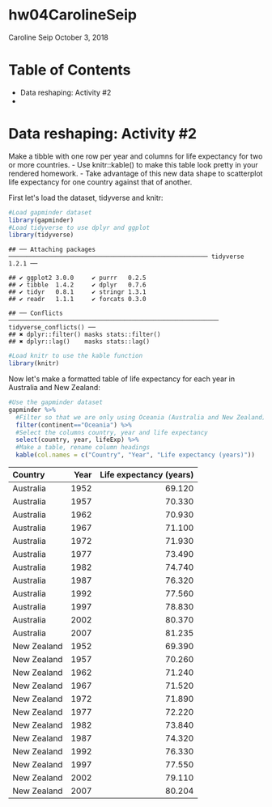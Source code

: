 hw04CarolineSeip
================
Caroline Seip
October 3, 2018

Table of Contents
=================

-   Data reshaping: Activity \#2
-   

Data reshaping: Activity \#2
============================

Make a tibble with one row per year and columns for life expectancy for two or more countries. - Use knitr::kable() to make this table look pretty in your rendered homework. - Take advantage of this new data shape to scatterplot life expectancy for one country against that of another.

First let's load the dataset, tidyverse and knitr:

``` r
#Load gapminder dataset
library(gapminder)
#Load tidyverse to use dplyr and ggplot
library(tidyverse)
```

    ## ── Attaching packages ─────────────────────────────────────────────────────── tidyverse 1.2.1 ──

    ## ✔ ggplot2 3.0.0     ✔ purrr   0.2.5
    ## ✔ tibble  1.4.2     ✔ dplyr   0.7.6
    ## ✔ tidyr   0.8.1     ✔ stringr 1.3.1
    ## ✔ readr   1.1.1     ✔ forcats 0.3.0

    ## ── Conflicts ────────────────────────────────────────────────────────── tidyverse_conflicts() ──
    ## ✖ dplyr::filter() masks stats::filter()
    ## ✖ dplyr::lag()    masks stats::lag()

``` r
#Load knitr to use the kable function
library(knitr)
```

Now let's make a formatted table of life expectancy for each year in Australia and New Zealand:

``` r
#Use the gapminder dataset
gapminder %>%
  #Filter so that we are only using Oceania (Australia and New Zealand)
  filter(continent=="Oceania") %>% 
  #Select the columns country, year and life expectancy
  select(country, year, lifeExp) %>% 
  #Make a table, rename column headings
  kable(col.names = c("Country", "Year", "Life expectancy (years)"))
```

| Country     |  Year|  Life expectancy (years)|
|:------------|-----:|------------------------:|
| Australia   |  1952|                   69.120|
| Australia   |  1957|                   70.330|
| Australia   |  1962|                   70.930|
| Australia   |  1967|                   71.100|
| Australia   |  1972|                   71.930|
| Australia   |  1977|                   73.490|
| Australia   |  1982|                   74.740|
| Australia   |  1987|                   76.320|
| Australia   |  1992|                   77.560|
| Australia   |  1997|                   78.830|
| Australia   |  2002|                   80.370|
| Australia   |  2007|                   81.235|
| New Zealand |  1952|                   69.390|
| New Zealand |  1957|                   70.260|
| New Zealand |  1962|                   71.240|
| New Zealand |  1967|                   71.520|
| New Zealand |  1972|                   71.890|
| New Zealand |  1977|                   72.220|
| New Zealand |  1982|                   73.840|
| New Zealand |  1987|                   74.320|
| New Zealand |  1992|                   76.330|
| New Zealand |  1997|                   77.550|
| New Zealand |  2002|                   79.110|
| New Zealand |  2007|                   80.204|
